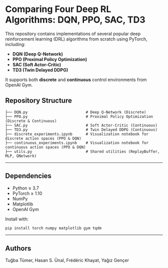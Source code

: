 # Comparing Four Deep RL Algorithms: DQN, PPO, SAC, TD3

This repository contains implementations of several popular deep reinforcement learning (DRL) algorithms from scratch using PyTorch, including:

* **DQN (Deep Q-Network)**
* **PPO (Proximal Policy Optimization)**
* **SAC (Soft Actor-Critic)**
* **TD3 (Twin Delayed DDPG)**

It supports both **discrete** and **continuous** control environments from OpenAI Gym.

## Repository Structure

```
├── DQN.py                          # Deep Q-Network (Discrete)
├── PPO.py                          # Proximal Policy Optimization (Discrete & Continuous)
├── SAC.py                          # Soft Actor-Critic (Continuous)
├── TD3.py                          # Twin Delayed DDPG (Continuous)
├── discrete_experiments.ipynb      # Visualization notebook for discrete action spaces (PPO & DQN)
├── continuous_experiments.ipynb    # Visualization notebook for continuous action spaces (PPO & DQN)
├── utils.py                        # Shared utilities (ReplayBuffer, MLP, QNetwork)
```
---

## Dependencies

* Python ≥ 3.7
* PyTorch ≥ 1.10
* NumPy
* Matplotlib
* OpenAI Gym

Install with:

```bash
pip install torch numpy matplotlib gym tqdm
```

---

## Authors

Tuğba Tümer, Hasan S. Ünal, Frédéric Khayat, Yağız Gençer
